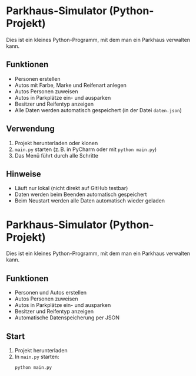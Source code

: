 # Parkhaus-Simulator (Python-Projekt)

Dies ist ein kleines Python-Programm, mit dem man ein Parkhaus verwalten kann.

## Funktionen

- Personen erstellen
- Autos mit Farbe, Marke und Reifenart anlegen
- Autos Personen zuweisen
- Autos in Parkplätze ein- und ausparken
- Besitzer und Reifentyp anzeigen
- Alle Daten werden automatisch gespeichert (in der Datei `daten.json`)

## Verwendung

1. Projekt herunterladen oder klonen
2. `main.py` starten (z. B. in PyCharm oder mit `python main.py`)
3. Das Menü führt durch alle Schritte

## Hinweise

- Läuft nur lokal (nicht direkt auf GitHub testbar)
- Daten werden beim Beenden automatisch gespeichert
- Beim Neustart werden alle Daten automatisch wieder geladen
# Parkhaus-Simulator (Python-Projekt)

Dies ist ein kleines Python-Programm, mit dem man ein Parkhaus verwalten kann.

## Funktionen

- Personen und Autos erstellen
- Autos Personen zuweisen
- Autos in Parkplätze ein- und ausparken
- Besitzer und Reifentyp anzeigen
- Automatische Datenspeicherung per JSON

## Start

1. Projekt herunterladen
2. In `main.py` starten:
   ```bash
   python main.py
